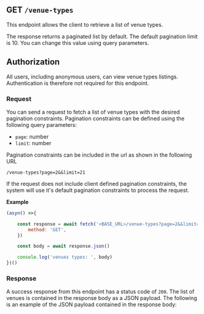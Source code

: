 ## GET `/venue-types`

This endpoint allows the client to retrieve a list of venue types. 

The response returns a paginated list by default. The default pagination limit is 10. You can change this value using query parameters.


## Authorization
All users, including anonymous users, can view venue types listings. Authentication is therefore not required for this endpoint.

### Request
You can send a request to fetch a list of venue types with the desired pagination constraints. Pagination constraints can be defined using the following query parameters:

- `page`: number
- `limit`: number

Pagination constraints can be included in the url as shown in the following URL

```t
/venue-types?page=2&&limit=21
```

If the request does not include client defined pagination constraints, the system will use it's default pagination constraints to process the request.

**Example**

```javascript
(asyn() =>{

    const response = await fetch('<BASE_URL>/venue-types?page=2&&limit=21', {
        method: 'GET',
    })

    const body = await response.json()

    console.log('venues types: ', body)
})()
 ```

### Response
A success response from this endpoint has a status code of `200`. The list of venues is contained in the response body as a JSON payload. The following is an example of the JSON payload contained in the response body:

```json

```
